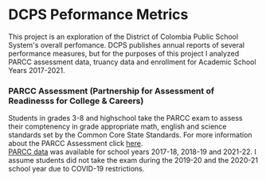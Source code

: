 # DCPS Peformance Metrics 

This project is an exploration of the District of Colombia Public School System's overall perfomance.  DCPS publishes annual reports of several performance measures, but for the purposes of this project I analyzed PARCC assessment data, truancy data and enrollment for Academic School Years 2017-2021. 

### PARCC Assessment (Partnership for Assessment of Readinesss for College & Careers)
Students in grades 3-8 and highschool take the PARCC exam to assess their comptenency in grade appropriate math, english and science standards set by the Common Core State Standards. For more information about the PARCC Assessment click [here](https://osse.dc.gov/parcc).\
[PARCC data](https://dcps.dc.gov/publication/dcps-data-set-parcc) was available for school years 2017-18, 2018-19 and 2021-22. I assume students did not take the exam during the 2019-20 and the 2020-21 school year due to COVID-19 restrictions. 


